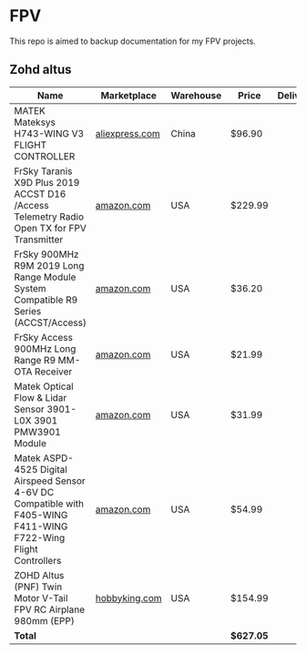 # FPV
This repo is aimed to backup documentation for my FPV projects.

## Zohd altus
| Name | Marketplace | Warehouse | Price | Delivery | Customs | Amount |
|------|------------|-----------|--------|----------|---------|--------|
| MATEK Mateksys H743-WING V3 FLIGHT CONTROLLER | [aliexpress.com](https://aliexpress.ru/item/1005005001490298.html) | China | $96.90 | | | |
| FrSky Taranis X9D Plus 2019 ACCST D16 /Access Telemetry Radio Open TX for FPV Transmitter | [amazon.com](https://www.amazon.com/dp/B07VRP1V76) | USA | $229.99 | | | |
| FrSky 900MHz R9M 2019 Long Range Module System Compatible R9 Series (ACCST/Access) | [amazon.com](https://www.amazon.com/dp/B07D32C3B7) | USA | $36.20 | | | |
| FrSky Access 900MHz Long Range R9 MM-OTA Receiver | [amazon.com](https://www.amazon.com/dp/B07VT2HCTV) | USA | $21.99 | | | |
| Matek Optical Flow & Lidar Sensor 3901-L0X 3901 PMW3901 Module | [amazon.com](https://www.amazon.com/dp/B0B9GFS8FM) | USA | $31.99 | | | |
| Matek ASPD-4525 Digital Airspeed Sensor 4-6V DC Compatible with F405-WING F411-WING F722-Wing Flight Controllers | [amazon.com](https://www.amazon.com/dp/B0D78T7HCW) | USA | $54.99 | | | |
| ZOHD Altus (PNF) Twin Motor V-Tail FPV RC Airplane 980mm (EPP) | [hobbyking.com](https://hobbyking.com/en_us/zohd-altus-pnf-twin-motor-v-tail-fpv-rc-airplane-980mm-epp.html) | USA | $154.99 | | | |
| **Total** | | | **$627.05** | | | |
